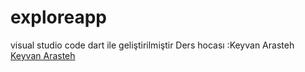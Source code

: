 # exploreapp
visual studio code dart ile geliştirilmiştir
Ders hocası :Keyvan Arasteh
[Keyvan Arasteh](https://github.com/keyvanarasteh)


